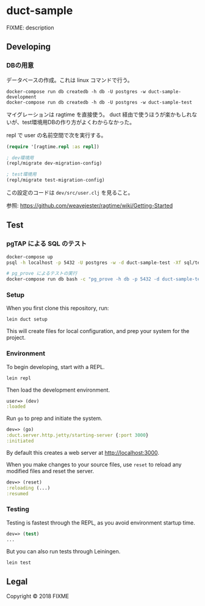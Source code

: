 # duct-sample

FIXME: description

## Developing

### DBの用意

データベースの作成。これは linux コマンドで行う。

```
docker-compose run db createdb -h db -U postgres -w duct-sample-development
docker-compose run db createdb -h db -U postgres -w duct-sample-test
```

マイグレーションは ragtime を直接使う。
duct 経由で使うほうが楽かもしれないが、test環境用DBの作り方がよくわからなかった。

repl で user の名前空間で次を実行する。

```clojure
(require '[ragtime.repl :as repl])

; dev環境用
(repl/migrate dev-migration-config)

; test環境用
(repl/migrate test-migration-config)
```

この設定のコードは `dev/src/user.clj` を見ること。

参照: https://github.com/weavejester/ragtime/wiki/Getting-Started

## Test

### pgTAP による SQL のテスト

```bash
docker-compose up
psql -h localhost -p 5432 -U postgres -w -d duct-sample-test -Xf sql/test.sql

# pg_prove によるテストの実行
docker-compose run db bash -c "pg_prove -h db -p 5432 -d duct-sample-test -U postgres sql-tests/*.sql"
```

### Setup

When you first clone this repository, run:

```sh
lein duct setup
```

This will create files for local configuration, and prep your system
for the project.

### Environment

To begin developing, start with a REPL.

```sh
lein repl
```

Then load the development environment.

```clojure
user=> (dev)
:loaded
```

Run `go` to prep and initiate the system.

```clojure
dev=> (go)
:duct.server.http.jetty/starting-server {:port 3000}
:initiated
```

By default this creates a web server at <http://localhost:3000>.

When you make changes to your source files, use `reset` to reload any
modified files and reset the server.

```clojure
dev=> (reset)
:reloading (...)
:resumed
```

### Testing

Testing is fastest through the REPL, as you avoid environment startup
time.

```clojure
dev=> (test)
...
```

But you can also run tests through Leiningen.

```sh
lein test
```

## Legal

Copyright © 2018 FIXME
